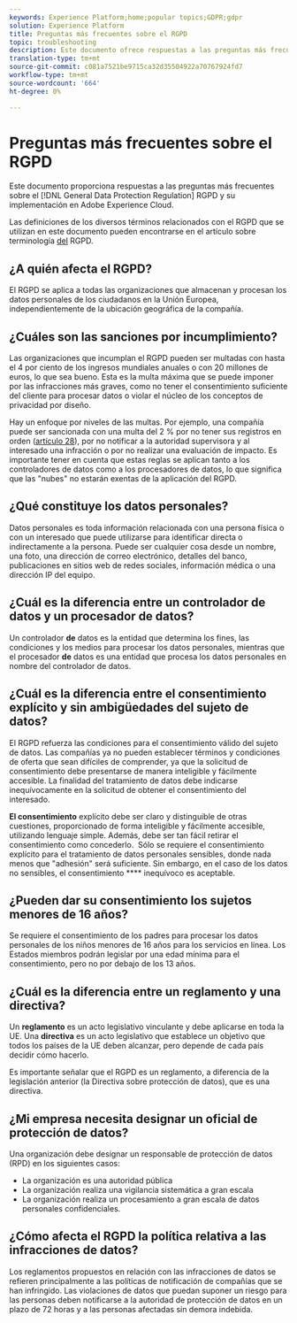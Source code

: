 ```yaml
---
keywords: Experience Platform;home;popular topics;GDPR;gdpr
solution: Experience Platform
title: Preguntas más frecuentes sobre el RGPD
topic: troubleshooting
description: Este documento ofrece respuestas a las preguntas más frecuentes sobre el Reglamento General de Protección de Datos (RGPD) y su implementación en Adobe Experience Cloud.
translation-type: tm+mt
source-git-commit: c081a7521be9715ca32d35504922a70767924fd7
workflow-type: tm+mt
source-wordcount: '664'
ht-degree: 0%

---
```



# Preguntas más frecuentes sobre el RGPD

Este documento proporciona respuestas a las preguntas más frecuentes sobre el [!DNL General Data Protection Regulation] RGPD y su implementación en Adobe Experience Cloud.

Las definiciones de los diversos términos relacionados con el RGPD que se utilizan en este documento pueden encontrarse en el artículo sobre terminología [del](terminology.md) RGPD.

## ¿A quién afecta el RGPD?

El RGPD se aplica a todas las organizaciones que almacenan y procesan los datos personales de los ciudadanos en la Unión Europea, independientemente de la ubicación geográfica de la compañía.

## ¿Cuáles son las sanciones por incumplimiento?

Las organizaciones que incumplan el RGPD pueden ser multadas con hasta el 4 por ciento de los ingresos mundiales anuales o con 20 millones de euros, lo que sea bueno. Esta es la multa máxima que se puede imponer por las infracciones más graves, como no tener el consentimiento suficiente del cliente para procesar datos o violar el núcleo de los conceptos de privacidad por diseño.

Hay un enfoque por niveles de las multas. Por ejemplo, una compañía puede ser sancionada con una multa del 2 % por no tener sus registros en orden ([artículo 28](http://www.privacy-regulation.eu/en/article-28-processor-GDPR.htm)), por no notificar a la autoridad supervisora y al interesado una infracción o por no realizar una evaluación de impacto. Es importante tener en cuenta que estas reglas se aplican tanto a los controladores de datos como a los procesadores de datos, lo que significa que las &quot;nubes&quot; no estarán exentas de la aplicación del RGPD.

## ¿Qué constituye los datos personales?

Datos personales es toda información relacionada con una persona física o con un interesado que puede utilizarse para identificar directa o indirectamente a la persona. Puede ser cualquier cosa desde un nombre, una foto, una dirección de correo electrónico, detalles del banco, publicaciones en sitios web de redes sociales, información médica o una dirección IP del equipo.

## ¿Cuál es la diferencia entre un controlador de datos y un procesador de datos?

Un controlador **de** datos es la entidad que determina los fines, las condiciones y los medios para procesar los datos personales, mientras que el procesador **de** datos es una entidad que procesa los datos personales en nombre del controlador de datos.

## ¿Cuál es la diferencia entre el consentimiento explícito y sin ambigüedades del sujeto de datos?

El RGPD refuerza las condiciones para el consentimiento válido del sujeto de datos. Las compañías ya no pueden establecer términos y condiciones de oferta que sean difíciles de comprender, ya que la solicitud de consentimiento debe presentarse de manera inteligible y fácilmente accesible. La finalidad del tratamiento de datos debe indicarse inequívocamente en la solicitud de obtener el consentimiento del interesado.

**El consentimiento** explícito debe ser claro y distinguible de otras cuestiones, proporcionado de forma inteligible y fácilmente accesible, utilizando lenguaje simple. Además, debe ser tan fácil retirar el consentimiento como concederlo. &#x200B; Sólo se requiere el consentimiento explícito para el tratamiento de datos personales sensibles, donde nada menos que &quot;adhesión&quot; será suficiente. Sin embargo, en el caso de los datos no sensibles, el consentimiento **** inequívoco es aceptable.

## ¿Pueden dar su consentimiento los sujetos menores de 16 años?

Se requiere el consentimiento de los padres para procesar los datos personales de los niños menores de 16 años para los servicios en línea. Los Estados miembros podrán legislar por una edad mínima para el consentimiento, pero no por debajo de los 13 años.

## ¿Cuál es la diferencia entre un reglamento y una directiva?

Un **reglamento** es un acto legislativo vinculante y debe aplicarse en toda la UE. Una **directiva** es un acto legislativo que establece un objetivo que todos los países de la UE deben alcanzar, pero depende de cada país decidir cómo hacerlo.

Es importante señalar que el RGPD es un reglamento, a diferencia de la legislación anterior (la Directiva sobre protección de datos), que es una directiva.

## ¿Mi empresa necesita designar un oficial de protección de datos?

Una organización debe designar un responsable de protección de datos (RPD) en los siguientes casos:

* La organización es una autoridad pública
* La organización realiza una vigilancia sistemática a gran escala
* La organización realiza un procesamiento a gran escala de datos personales confidenciales.

## ¿Cómo afecta el RGPD la política relativa a las infracciones de datos?

Los reglamentos propuestos en relación con las infracciones de datos se refieren principalmente a las políticas de notificación de compañías que se han infringido. Las violaciones de datos que puedan suponer un riesgo para las personas deben notificarse a la autoridad de protección de datos en un plazo de 72 horas y a las personas afectadas sin demora indebida.